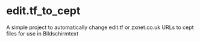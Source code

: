 # edit.tf_to_cept
A simple project to automatically change edit.tf or zxnet.co.uk URLs to cept files for use in Bildschirmtext
